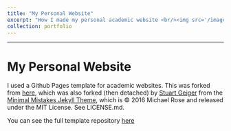 ```yaml
---
title: "My Personal Website"
excerpt: "How I made my personal academic website <br/><img src='/images/cockatoo.png' width='250'>"
collection: portfolio
---
```


---
# My Personal Website

I used a Github Pages template for academic websites. This was forked from [here](https://github.com/academicpages/academicpages.github.io), which was also forked (then detached) by [Stuart Geiger](https://github.com/staeiou) from the [Minimal Mistakes Jekyll Theme](https://mmistakes.github.io/minimal-mistakes/), which is © 2016 Michael Rose and released under the MIT License. See LICENSE.md.

You can see the full template repository [here](https://github.com/academicpages/academicpages.github.io)